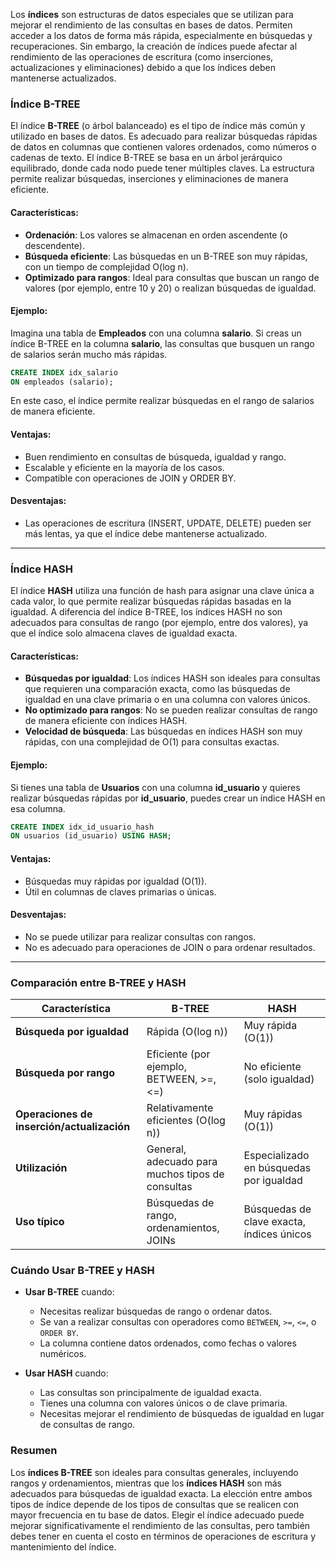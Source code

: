 
Los **índices** son estructuras de datos especiales que se utilizan para mejorar el rendimiento de las consultas en bases de datos. Permiten acceder a los datos de forma más rápida, especialmente en búsquedas y recuperaciones. Sin embargo, la creación de índices puede afectar al rendimiento de las operaciones de escritura (como inserciones, actualizaciones y eliminaciones) debido a que los índices deben mantenerse actualizados.

### **Índice B-TREE**

El índice **B-TREE** (o árbol balanceado) es el tipo de índice más común y utilizado en bases de datos. Es adecuado para realizar búsquedas rápidas de datos en columnas que contienen valores ordenados, como números o cadenas de texto. El índice B-TREE se basa en un árbol jerárquico equilibrado, donde cada nodo puede tener múltiples claves. La estructura permite realizar búsquedas, inserciones y eliminaciones de manera eficiente.

#### Características:
- **Ordenación**: Los valores se almacenan en orden ascendente (o descendente).
- **Búsqueda eficiente**: Las búsquedas en un B-TREE son muy rápidas, con un tiempo de complejidad O(log n).
- **Optimizado para rangos**: Ideal para consultas que buscan un rango de valores (por ejemplo, entre 10 y 20) o realizan búsquedas de igualdad.
  
#### Ejemplo:
Imagina una tabla de **Empleados** con una columna **salario**. Si creas un índice B-TREE en la columna **salario**, las consultas que busquen un rango de salarios serán mucho más rápidas.

```sql
CREATE INDEX idx_salario
ON empleados (salario);
```

En este caso, el índice permite realizar búsquedas en el rango de salarios de manera eficiente.

#### Ventajas:
- Buen rendimiento en consultas de búsqueda, igualdad y rango.
- Escalable y eficiente en la mayoría de los casos.
- Compatible con operaciones de JOIN y ORDER BY.

#### Desventajas:
- Las operaciones de escritura (INSERT, UPDATE, DELETE) pueden ser más lentas, ya que el índice debe mantenerse actualizado.

---

### **Índice HASH**

El índice **HASH** utiliza una función de hash para asignar una clave única a cada valor, lo que permite realizar búsquedas rápidas basadas en la igualdad. A diferencia del índice B-TREE, los índices HASH no son adecuados para consultas de rango (por ejemplo, entre dos valores), ya que el índice solo almacena claves de igualdad exacta.

#### Características:
- **Búsquedas por igualdad**: Los índices HASH son ideales para consultas que requieren una comparación exacta, como las búsquedas de igualdad en una clave primaria o en una columna con valores únicos.
- **No optimizado para rangos**: No se pueden realizar consultas de rango de manera eficiente con índices HASH.
- **Velocidad de búsqueda**: Las búsquedas en índices HASH son muy rápidas, con una complejidad de O(1) para consultas exactas.

#### Ejemplo:
Si tienes una tabla de **Usuarios** con una columna **id_usuario** y quieres realizar búsquedas rápidas por **id_usuario**, puedes crear un índice HASH en esa columna.

```sql
CREATE INDEX idx_id_usuario_hash
ON usuarios (id_usuario) USING HASH;
```

#### Ventajas:
- Búsquedas muy rápidas por igualdad (O(1)).
- Útil en columnas de claves primarias o únicas.

#### Desventajas:
- No se puede utilizar para realizar consultas con rangos.
- No es adecuado para operaciones de JOIN o para ordenar resultados.

---

### **Comparación entre B-TREE y HASH**

| Característica        | B-TREE                         | HASH                          |
|-----------------------|--------------------------------|-------------------------------|
| **Búsqueda por igualdad** | Rápida (O(log n))              | Muy rápida (O(1))              |
| **Búsqueda por rango**  | Eficiente (por ejemplo, BETWEEN, >=, <=) | No eficiente (solo igualdad)   |
| **Operaciones de inserción/actualización** | Relativamente eficientes (O(log n)) | Muy rápidas (O(1))             |
| **Utilización**         | General, adecuado para muchos tipos de consultas | Especializado en búsquedas por igualdad |
| **Uso típico**          | Búsquedas de rango, ordenamientos, JOINs | Búsquedas de clave exacta, índices únicos |

### **Cuándo Usar B-TREE y HASH**

- **Usar B-TREE** cuando:
  - Necesitas realizar búsquedas de rango o ordenar datos.
  - Se van a realizar consultas con operadores como `BETWEEN`, `>=`, `<=`, o `ORDER BY`.
  - La columna contiene datos ordenados, como fechas o valores numéricos.
  
- **Usar HASH** cuando:
  - Las consultas son principalmente de igualdad exacta.
  - Tienes una columna con valores únicos o de clave primaria.
  - Necesitas mejorar el rendimiento de búsquedas de igualdad en lugar de consultas de rango.

### **Resumen**

Los **índices B-TREE** son ideales para consultas generales, incluyendo rangos y ordenamientos, mientras que los **índices HASH** son más adecuados para búsquedas de igualdad exacta. La elección entre ambos tipos de índice depende de los tipos de consultas que se realicen con mayor frecuencia en tu base de datos. Elegir el índice adecuado puede mejorar significativamente el rendimiento de las consultas, pero también debes tener en cuenta el costo en términos de operaciones de escritura y mantenimiento del índice.
